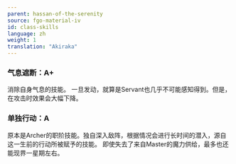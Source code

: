 ```yaml
---
parent: hassan-of-the-serenity
source: fgo-material-iv
id: class-skills
language: zh
weight: 1
translation: "Akiraka"
---
```


### 气息遮断：A+

消除自身气息的技能。
一旦发动，就算是Servant也几乎不可能感知得到。但是，在攻击时效果会大幅下降。

### 单独行动：A

原本是Archer的职阶技能。独自深入敌阵，根据情况会进行长时间的潜入，源自这一生前的行动所被赋予的技能。
即使失去了来自Master的魔力供给，最多也还能现界一星期左右。

